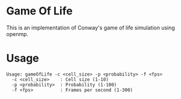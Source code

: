 # Game Of Life

This is an implementation of Conway's game of life simulation using openmp.

# Usage
```
Usage: gameOfLife -c <cell_size> -p <probability> -f <fps>
  -c <cell_size>    : Cell size (1-10)
  -p <probability>  : Probability (1-100)
  -f <fps>          : Frames per second (1-300)
```
